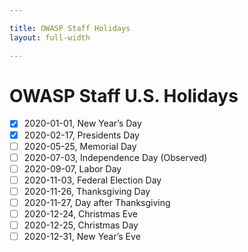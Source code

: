 ```yaml
---

title: OWASP Staff Holidays
layout: full-width

---
```


# OWASP Staff U.S. Holidays

- [x] 2020-01-01, New Year’s Day
- [x] 2020-02-17, Presidents Day
- [ ] 2020-05-25, Memorial Day
- [ ] 2020-07-03, Independence Day (Observed)
- [ ] 2020-09-07, Labor Day
- [ ] 2020-11-03, Federal Election Day
- [ ] 2020-11-26, Thanksgiving Day
- [ ] 2020-11-27, Day after Thanksgiving
- [ ] 2020-12-24, Christmas Eve
- [ ] 2020-12-25, Christmas Day
- [ ] 2020-12-31, New Year’s Eve
